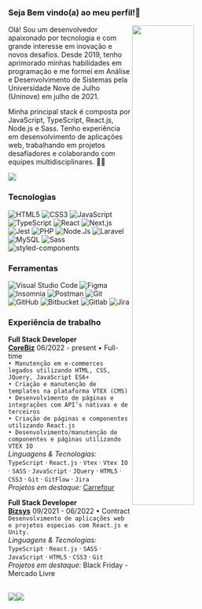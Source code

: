 ### Seja Bem vindo(a) ao meu perfil!👋

<img src="https://raw.githubusercontent.com/MicaelliMedeiros/micaellimedeiros/master/image/computer-illustration.png" width="50%" align="right">

Olá! Sou um desenvolvedor apaixonado por tecnologia e com grande interesse em inovação e novos desafios. Desde 2019, tenho aprimorado minhas habilidades em programação e me formei em Análise e Desenvolvimento de Sistemas pela Universidade Nove de Julho (Uninove) em julho de 2021.

Minha principal stack é composta por JavaScript, TypeScript, React.js, Node.js e Sass. Tenho experiência em desenvolvimento de aplicações web, trabalhando em projetos desafiadores e colaborando com equipes multidisciplinares. 👨‍💻

![](https://komarev.com/ghpvc/?username=JuniorAlvess&style=flat-square&style)

### Tecnologias
![HTML5](https://img.shields.io/badge/HTML5-E34F26?style=for-the-badge&logo=html5&logoColor=white&style)
![CSS3](https://img.shields.io/badge/CSS3-1572B6?style=for-the-badge&logo=css3&logoColor=white&style)
![JavaScript](https://img.shields.io/badge/JavaScript-323330?style=for-the-badge&logo=javascript&logoColor=F7DF1E&style)
![TypeScript](https://img.shields.io/badge/TypeScript-007ACC?style=for-the-badge&logo=typescript&logoColor=white&style)
![React](https://img.shields.io/badge/React-20232A?style=for-the-badge&logo=react&logoColor=61DAFB&style)
![Next.js](https://img.shields.io/badge/Next-20232A?style=for-the-badge&logo=next&logoColor=61DAFB&style)
![Jest](https://img.shields.io/badge/Jest-323330?style=for-the-badge&logo=Jest&logoColor=white&style)
![PHP](https://img.shields.io/badge/PHP-777BB4?style=for-the-badge&logo=php&logoColor=white&style)
![Node.Js](https://img.shields.io/badge/Node.js-43853D?style=for-the-badge&logo=node.js&logoColor=white&style)
![Laravel](https://img.shields.io/badge/Laravel-FF2D20?style=for-the-badge&logo=laravel&logoColor=white&style)
![MySQL](https://img.shields.io/badge/MySQL-00000F?style=for-the-badge&logo=mysql&logoColor=white&style)
![Sass](https://img.shields.io/badge/Sass-CC6699?style=for-the-badge&logo=sass&logoColor=white&style)
![styled-components](https://img.shields.io/badge/styled--components-DB7093?style=for-the-badge&logo=styled-components&logoColor=white&style)

### Ferramentas
![Visual Studio Code](https://img.shields.io/badge/-Visual%20Studio%20Code-333333?style=flat&logo=visual-studio-code&logoColor=007ACC)
![Figma](https://img.shields.io/badge/-Figma-333333?style=flat&logo=figma&logoColor=007ACC)
![Insomnia](https://img.shields.io/badge/-Insomnia-333333?style=flat&logo=insomnia)
![Postman](https://img.shields.io/badge/-Postman-333333?style=flat&logo=postman)
![Git](https://img.shields.io/badge/-Git-333333?style=flat&logo=git)
![GitHub](https://img.shields.io/badge/-GitHub-333333?style=flat&logo=github)
![Bitbucket](https://img.shields.io/badge/-Bitbucket-333333?style=flat&logo=bitbucket)
![Gitlab](https://img.shields.io/badge/GitLab-333333?style=for-the-badge&logo=gitlab&logoColor=white&style)
![Jira](https://img.shields.io/badge/Jira-333333?style=for-the-badge&logo=Jira&logoColor=white&style)

### Experiência de trabalho

**Full Stack Developer** \
[**CoreBiz**](https://www.corebiz.ag/) 06/2022 - present • Full-time \
`• Manutenção em e-commerces legados utilizando HTML, CSS, JQuery, JavaScript ES6+`\
`• Criação e manutenção de templates na plataforma VTEX (CMS)`\
`• Desenvolvimento de páginas e integrações com API’s nativas e de terceiros`\
`• Criação de páginas e componentes utilizando React.js`\
`• Desenvolvimento/manutenção de componentes e páginas utilizando VTEX IO `\
_Linguagens & Tecnologias:_ `TypeScript` · `React.js` · `Vtex` · `Vtex IO` · `SASS` · `JavaScript` · `JQuery` · `HTML5` · `CSS3` · `Git` · `GitFlow` · `Jira`\
_Projetos em destaque:_ [Carrefour](https://www.carrefour.com.br/alameda-servicos)

**Full Stack Developer** \
[**Bizsys**](https://www.bizsys.com.br/) 09/2021 - 06/2022 • Contract \
`Desenvolvimento de aplicações web e projetos especias com React.js e Unity.`\
_Linguagens & Tecnologias:_ `TypeScript` · `React.js` · `SASS` · `JavaScript` · `HTML5` · `CSS3` · `Git`\
_Projetos em destaque:_ Black Friday - Mercado Livre

<br />
<div style="display: flex;">
    <img src="https://github-readme-stats.vercel.app/api?username=JuniorAlvess&show_icons=true&theme=dark" /> 
    <img src="https://github-readme-stats.vercel.app/api/top-langs/?username=JuniorAlvess&layout=compact&theme=dark" />
</div>
